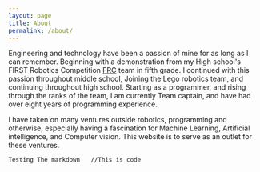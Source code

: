 ```yaml
---
layout: page
title: About
permalink: /about/
--- 
```


Engineering and technology have been a passion of mine for as long as I can remember.  Beginning with a demonstration from my High school's FIRST Robotics Competition [FRC](http://www.firstinspires.org) team in fifth grade. I continued with this passion throughout middle school, Joining the Lego robotics team, and continuing throughout high school. Starting as a programmer, and rising through the ranks of the team, I am currently Team captain, and have had over eight years of programming experience.

I have taken on many ventures outside robotics, programming and otherwise, especially having a fascination for Machine Learning, Artificial intelligence, and Computer vision. This website is to serve as an outlet for these ventures. 

```Testing The markdown   //This is code ```  
